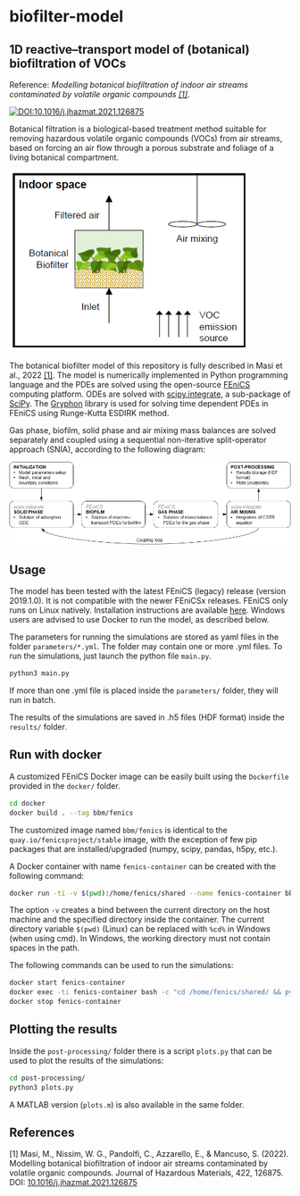 # biofilter-model

## 1D reactive–transport model of (botanical) biofiltration of VOCs

Reference: *Modelling botanical biofiltration of indoor air streams contaminated by volatile organic compounds [[1]](#1)*.

[![DOI:10.1016/j.jhazmat.2021.126875](http://img.shields.io/badge/DOI-10.1016/j.jhazmat.2021.126875-007EC6.svg)](https://doi.org/10.1016/j.jhazmat.2021.126875)

Botanical filtration is a biological-based treatment method suitable for removing hazardous volatile organic compounds (VOCs) from air streams, based on forcing an air flow through a porous substrate and foliage of a living botanical compartment. 

![Model diagram](misc/botanical_biofilter.png)

The botanical biofilter model of this repository is fully described in Masi et al., 2022 [[1]](#1). The model is numerically implemented in Python programming language and the PDEs are solved using the open-source [FEniCS](https://fenicsproject.org/) computing platform. ODEs are solved with [scipy.integrate](https://docs.scipy.org/doc/scipy/tutorial/integrate.html), a sub-package of [SciPy](https://scipy.org/).
The [Gryphon](https://github.com/skare/gryphon-project) library is used for solving time dependent PDEs in FEniCS using Runge-Kutta ESDIRK method.

Gas phase, biofilm, solid phase and air mixing mass balances are solved separately and coupled using a sequential non-iterative split-operator approach (SNIA), according to the following diagram:

![Model diagram](misc/model_diagram.png)

## Usage

The model has been tested with the latest FEniCS (legacy) release (version 2019.1.0). It is not compatible with the newer FEniCSx releases.
FEniCS only runs on Linux natively. Installation instructions are available [here](https://fenicsproject.org/download/archive/). Windows users are advised to use Docker to run the model, as described below.

The parameters for running the simulations are stored as yaml files in the folder `parameters/*.yml`. The folder may contain one or more .yml files.
To run the simulations, just launch the python file `main.py`.

```sh
python3 main.py
```

If more than one .yml file is placed inside the `parameters/` folder, they will run in batch.

The results of the simulations are saved in .h5 files (HDF format) inside the `results/` folder.

## Run with docker

A customized FEniCS Docker image can be easily built using the `Dockerfile` provided in the `docker/` folder.

```sh
cd docker
docker build . --tag bbm/fenics
```

The customized image named `bbm/fenics` is identical to the `quay.io/fenicsproject/stable` image, with the exception of few pip packages that are installed/upgraded (numpy, scipy, pandas, h5py, etc.).

A Docker container with name `fenics-container` can be created with the following command:

```sh
docker run -ti -v $(pwd):/home/fenics/shared --name fenics-container bbm/fenics
```

The option `-v` creates a bind between the current directory on the host machine and the specified directory inside the container.
The current directory variable `$(pwd)` (Linux) can be replaced with `%cd%` in Windows (when using cmd). In Windows, the working directory must not contain spaces in the path.

The following commands can be used to run the simulations:

```sh
docker start fenics-container
docker exec -ti fenics-container bash -c "cd /home/fenics/shared/ && python3 main.py"
docker stop fenics-container
```

## Plotting the results
Inside the `post-processing/` folder there is a script `plots.py` that can be used to plot the results of the simulations:

```sh
cd post-processing/
python3 plots.py
```

A MATLAB version (`plots.m`) is also available in the same folder.

## References

<a id="1">[1]</a> Masi, M., Nissim, W. G., Pandolfi, C., Azzarello, E., & Mancuso, S. (2022). Modelling botanical biofiltration of indoor air streams contaminated by volatile organic compounds. Journal of Hazardous Materials, 422, 126875. DOI: [10.1016/j.jhazmat.2021.126875](https://doi.org/10.1016/j.jhazmat.2021.126875)

